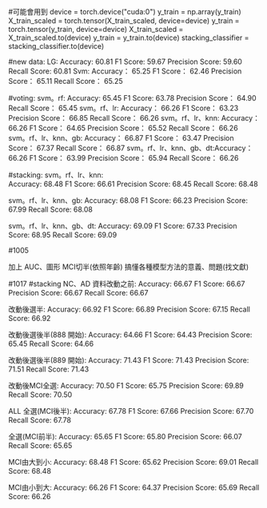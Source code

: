 #可能會用到
device = torch.device("cuda:0")
y_train = np.array(y_train)
X_train_scaled = torch.tensor(X_train_scaled, device=device)
y_train = torch.tensor(y_train, device=device)
X_train_scaled = X_train_scaled.to(device)
y_train = y_train.to(device)
stacking_classifier = stacking_classifier.to(device)

#new data:
LG: Accuracy: 60.81
    F1 Score: 59.67
    Precision Score: 59.60
    Recall Score: 60.81
Svm: Accuracy： 65.25
     F1 Score： 62.46
     Precision Score： 65.11
     Recall Score： 65.25
     
#voting:
svm。rf: Accuracy:  65.45 F1 Score:  63.78 Precision Score： 64.90 Recall Score： 65.45
svm。rf、lr: Accuracy： 66.26 F1 Score： 63.23 Precision Score： 66.85 Recall Score： 66.26
svm。rf、lr、knn: Accuracy： 66.26 F1 Score： 64.65 Precision Score： 65.52 Recall Score： 66.26
svm。rf、lr、knn、gb: Accuracy： 66.87 F1 Score： 63.47 Precision Score： 67.37 Recall Score： 66.87
svm。rf、lr、knn、gb、dt:Accuracy： 66.26 F1 Score： 63.99 Precision Score： 65.94 Recall Score： 66.26


#stacking:
svm。rf、lr、knn:                                     
    Accuracy: 68.48
    F1 Score: 66.61
    Precision Score: 68.45
    Recall Score: 68.48

svm。rf、lr、knn、gb:
    Accuracy: 68.08
    F1 Score: 66.23
    Precision Score: 67.99
    Recall Score: 68.08

svm。rf、lr、knn、gb、dt:
    Accuracy: 69.09
    F1 Score: 67.33
    Precision Score: 68.95
    Recall Score: 69.09

#1005


加上 AUC、圖形 
MCI切半(依照年齡) 
搞懂各種模型方法的意義、問題(找文獻)

#1017
#stacking
NC、AD
資料改動之前:
Accuracy: 66.67
F1 Score: 66.67
Precision Score: 66.67
Recall Score: 66.67

改動後選半:
Accuracy: 66.92
F1 Score: 66.89
Precision Score: 67.15
Recall Score: 66.92

改動後選後半(888 開始):
Accuracy: 64.66
F1 Score: 64.43
Precision Score: 65.45
Recall Score: 64.66

改動後選後半(889 開始):
Accuracy: 71.43
F1 Score: 71.43
Precision Score: 71.51
Recall Score: 71.43

改動後MCI全選:
Accuracy: 70.50
F1 Score: 65.75
Precision Score: 69.89
Recall Score: 70.50

ALL
全選(MCI後半):
Accuracy: 67.78
F1 Score: 67.66
Precision Score: 67.70
Recall Score: 67.78

全選(MCI前半):
Accuracy: 65.65
F1 Score: 65.80
Precision Score: 66.07
Recall Score: 65.65

MCI由大到小:
Accuracy: 68.48
F1 Score: 65.62
Precision Score: 69.01
Recall Score: 68.48

MCI由小到大:
Accuracy: 66.26
F1 Score: 64.37
Precision Score: 65.69
Recall Score: 66.26
#



